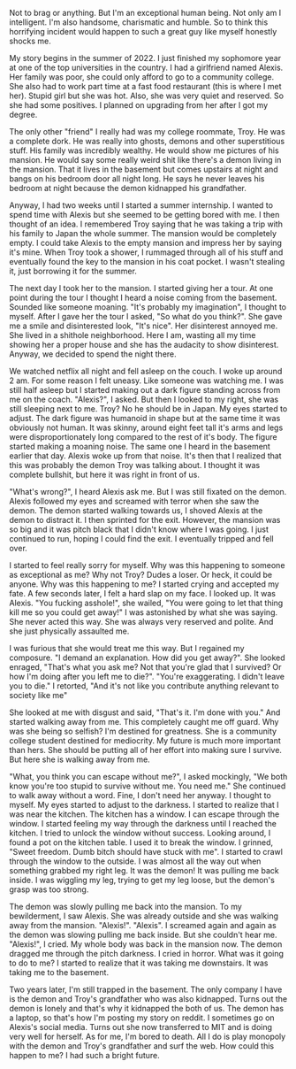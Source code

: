 Not to brag or anything. But I'm an exceptional human being. Not only am I intelligent. I'm also handsome, charismatic and humble. So to think this horrifying incident would happen to such a great guy like myself honestly shocks me.

My story begins in the summer of 2022. I just finished my sophomore year at one of the top universities in the country. I had a girlfriend named Alexis. Her family was poor, she could only afford to go to a community college. She also had to work part time at a fast food restaurant (this is where I met her). Stupid girl but she was hot. Also, she was very quiet and reserved. So she had some positives. I planned on upgrading from her after I got my degree.

The only other "friend" I really had was my college roommate, Troy. He was a complete dork. He was really into ghosts, demons and other superstitious stuff. His family was incredibly wealthy. He would show me pictures of his mansion. He would say some really weird shit like there's a demon living in the mansion. That it lives in the basement but comes upstairs at night and bangs on his bedroom door all night long. He says he never leaves his bedroom at night because the demon kidnapped his grandfather.

Anyway, I had two weeks until I started a summer internship. I wanted to spend time with Alexis but she seemed to be getting bored with me. I then thought of an idea.  I remembered Troy saying that he was taking a trip with his family to Japan the whole summer. The mansion would be completely empty. I could take Alexis to the empty mansion and impress her by saying it's mine. When Troy took a shower, I rummaged through all of his stuff and eventually found the key to the mansion in his coat pocket. I wasn't stealing it, just borrowing it for the summer.

The next day I took her to the mansion. I started giving her a tour. At one point during the tour I thought I heard a noise coming from the basement. Sounded like someone moaning. "It's probably my imagination", I thought to myself. After I gave her the tour I asked, "So what do you think?". She gave me a smile and disinterested look, "It's nice". Her disinterest annoyed me. She lived in a shithole neighborhood. Here I am, wasting all my time showing her a proper house and she has the audacity to show disinterest. Anyway, we decided to spend the night there.

We watched netflix all night and fell asleep on the couch. I woke up around 2 am. For some reason I felt uneasy. Like someone was watching me. I was still half asleep but I started making out a dark figure standing across from me on the coach. "Alexis?", I asked. But then I looked to my right, she was still sleeping next to me. Troy? No he should be in Japan. My eyes started to adjust. The dark figure was humanoid in shape but at the same time it was obviously not human. It was skinny, around eight feet tall it's arms and legs were disproportionately long compared to the rest of it's body. The figure started making a moaning noise. The same one I heard in the basement earlier that day. Alexis woke up from that noise. It's then that I realized that this was probably the demon Troy was talking about. I thought it was complete bullshit, but here it was right in front of us.

"What's wrong?", I heard Alexis ask me. But I was still fixated on the demon. Alexis followed my eyes and screamed with terror when she saw the demon. The demon started walking towards us, I shoved Alexis at the demon to distract it. I then sprinted for the exit. However, the mansion was so big and it was pitch black that I didn't know where I was going. I just continued to run, hoping I could find the exit. I eventually tripped and fell over.

I started to feel really sorry for myself. Why was this happening to someone as exceptional as me? Why not Troy? Dudes a loser. Or heck, it could be anyone. Why was this happening to me? I started crying and accepted my fate. A few seconds later, I felt a hard slap on my face. I looked up. It was Alexis. "You fucking asshole!", she wailed, "You were going to let that thing kill me so you could get away!" I was astonished by what she was saying. She never acted this way. She was always very reserved and polite. And she just physically assaulted me.

I was furious that she would treat me this way. But I regained my composure. "I demand an explanation. How did you get away?". She looked enraged, "That's what you ask me? Not that you're glad that I survived? Or how I'm doing after you left me to die?". "You're exaggerating. I didn't leave you to die." I retorted, "And it's not like you contribute anything relevant to society like me"

She looked at me with disgust and said, "That's it. I'm done with you." And started walking away from me. This completely caught me off guard. Why was she being so selfish? I'm destined for greatness. She is a community college student destined for mediocrity. My future is much more important than hers. She should be putting all of her effort into making sure I survive. But here she is walking away from me.

"What, you think you can escape without me?", I asked mockingly, "We both know you're too stupid to survive without me. You need me." She continued to walk away without a word. Fine, I don't need her anyway. I thought to myself. My eyes started to adjust to the darkness. I started to realize that I was near the kitchen. The kitchen has a window. I can escape through the window. I started feeling my way through the darkness until I reached the kitchen. I tried to unlock the window without success. Looking around, I found a pot on the kitchen table. I used it to break the window. I grinned, "Sweet freedom. Dumb bitch should have stuck with me". I started to crawl through the window to the outside. I was almost all the way out when something grabbed my right leg. It was the demon! It was pulling me back inside. I was wiggling my leg, trying to get my leg loose, but the demon's grasp was too strong.

The demon was slowly pulling me back into the mansion. To my bewilderment, I saw Alexis. She was already outside and she was walking away from the mansion. "Alexis!". "Alexis". I screamed again and again as the demon was slowing pulling me back inside. But she couldn't hear me. "Alexis!", I cried. My whole body was back in the mansion now. The demon dragged me through the pitch darkness. I cried in horror. What was it going to do to me? I started to realize that it was taking me downstairs. It was taking me to the basement.

Two years later, I'm still trapped in the basement. The only company I have is the demon and Troy's grandfather who was also kidnapped. Turns out the demon is lonely and that's why it kidnapped the both of us. The demon has a laptop, so that's how I'm posting my story on reddit. I sometimes go on Alexis's social media. Turns out she now transferred to MIT and is doing very well for herself. As for me, I'm bored to death. All I do is play monopoly with the demon and Troy's grandfather and surf the web. How could this happen to me? I had such a bright future.